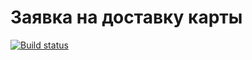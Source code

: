 # Заявка на доставку карты

[![Build status](https://ci.appveyor.com/api/projects/status/n91ujmh092ea195w?svg=true)](https://ci.appveyor.com/project/Evgeniya-EVA/carddelivery)
